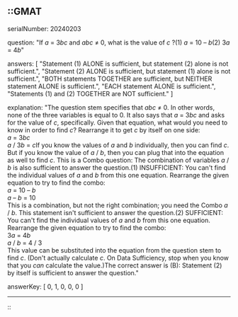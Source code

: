 ::GMAT
---


serialNumber: 20240203

question: "If <i>a</i> = 3<i>bc</i> and <i>abc</i> ≠ 0, what is the value of <i>c</i> ?(1) <i>a</i> = 10 – <i>b</i>(2) 3<i>a</i> = 4<i>b</i>"

answers: [
  "Statement (1) ALONE is sufficient, but statement (2) alone is not sufficient.",
  "Statement (2) ALONE is sufficient, but statement (1) alone is not sufficient.",
  "BOTH statements TOGETHER are sufficient, but NEITHER statement ALONE is sufficient.",
  "EACH statement ALONE is sufficient.",
  "Statements (1) and (2) TOGETHER are NOT sufficient."
]

explanation: "The question stem specifies that <i>abc</i> ≠ 0. In other words, none of the three variables is equal to 0. It also says that <i>a</i> = 3<i>bc</i> and asks for the value of <i>c</i>, specifically. Given that equation, what would you need to know in order to find <i>c</i>? Rearrange it to get <i>c</i> by itself on one side:<br><i>a</i> = 3<i>bc</i><br><i>a</i> / 3<i>b</i> = <i>c</i>If you know the values of <i>a</i> and <i>b</i> individually, then you can find <i>c</i>. But if you know the value of <i>a</i> / <i>b</i>, then you can plug that into the equation as well to find <i>c</i>. This is a Combo question: The combination of variables <i>a</i> / <i>b</i> is also sufficient to answer the question.(1) INSUFFICIENT: You can't find the individual values of <i>a</i> and <i>b</i> from this one equation. Rearrange the given equation to try to find the combo:<br><i>a</i> = 10 – <i>b</i><br><i>a</i> – <i>b</i> = 10<br>This is a combination, but not the right combination; you need the Combo <i>a</i> / <i>b</i>. This statement isn't sufficient to answer the question.(2) SUFFICIENT: You can't find the individual values of <i>a</i> and <i>b</i> from this one equation. Rearrange the given equation to try to find the combo:<br>3<i>a</i> = 4<i>b</i><br><i>a</i> / <i>b</i> = 4 / 3<br>This value can be substituted into the equation from the question stem to find <i>c</i>. (Don't actually calculate <i>c</i>. On Data Sufficiency, stop when you know that you <i>can</i> calculate the value.)The correct answer is (B): Statement (2) by itself is sufficient to answer the question."

answerKey: [
  0, 
  1, 
  0, 
  0, 
  0
]



---
::